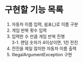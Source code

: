 # 구현할 기능 목록

1. 자동차 이름 입력, 쉼표(,)로 이름 구분
2. 게임 반복 횟수 입력
3. 입력한 수 만큼 게임 반복 진행  
   3-1. 랜덤 숫자가 4이상이면, 1칸 전진
4. 전진을 제일 많이한 자동차 이름 출력
5. IllegalArgumentException 구현